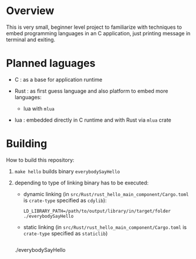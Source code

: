 # Overview

This is very small, beginner level project to familiarize with techniques to embed programming languages in an C application, just printing message in terminal and exiting.

# Planned laguages

- C : as a base for application runtime
- Rust : as first guess language and also platform to embed more languages:

  - lua with `mlua`
  
- lua : embedded directly in C runtime and with Rust via `mlua` crate

# Building

How to build this repository:

1. `make hello` builds binary `everybodySayHello`
2. depending to type of linking binary has to be executed:

   - dynamic linking (in `src/Rust/rust_hello_main_component/Cargo.toml` is `crate-type` specified as `cdylib`):
   
     ```shell
     LD_LIBRARY_PATH=/path/to/output/library/in/target/folder ./everybodySayHello
     ```
     
   - static linking (in `src/Rust/rust_hello_main_component/Cargo.toml` is `crate-type` specified as `staticlib`)
   
     ```shell
   ./everybodySayHello
     ```
